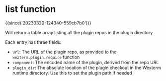 # list function

{{since('20230320-124340-559cb7b0')}}

Will return a table array listing all the plugin repos in the plugin directory

Each entry has three fields:

* `url`: The URL of the plugin repo, as provided to the `wezterm.plugin.require` function
* `component`: The encoded name of the plugin, derived from the repo URL
* `plugin_dir`: The absolute location of the plugin checkout in the Wexterm runtime directory. Use this to set the plugin path if needed
